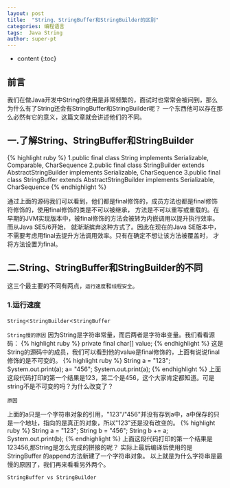 ```yaml
---
layout: post
title:  "String、StringBuffer和StringBuilder的区别"
categories: 编程语言
tags:  Java String  
author: super-pt
---
```


* content
{:toc}
## 前言

  我们在做Java开发中String的使用是非常频繁的，面试时也常常会被问到，那么为什么有了String还会有StringBuffer和StringBuilder呢？
一个东西他可以存在那么必然有它的意义，这篇文章就会讲述他们的不同。





## 一.了解String、StringBuffer和StringBuilder

{% highlight ruby %}
1.public final class String implements Serializable, Comparable<String>, CharSequence 
2.public final class StringBuilder extends AbstractStringBuilder implements Serializable, CharSequence
3.public final class StringBuffer extends AbstractStringBuilder implements Serializable, CharSequence
{% endhighlight %}

  通过上面的源码我们可以看到，他们都是final修饰的，成员方法也都是final修饰符修饰的，使用final修饰的类是不可以被继承，
方法是不可以重写或重载的。在早期的JVM实现版本中，被final修饰的方法会被转为内嵌调用以提升执行效率。而从Java SE5/6开始，
就渐渐摈弃这种方式了。因此在现在的Java SE版本中，不需要考虑用final去提升方法调用效率。只有在确定不想让该方法被覆盖时，
才将方法设置为final。


## 二.String、StringBuffer和StringBuilder的不同
  这三个最主要的不同有两点，```运行速度```和```线程安全```。
### 1.运行速度
  ```String```<```StringBuilder```<```StringBuffer```
  
  
  
  
  
  ``String慢的原因``
  因为String是字符串常量，而后两者是字符串变量。我们看看源码：
  {% highlight ruby %}
  private final char[] value;
  {% endhighlight %}
  这是String的源码中的成员，我们可以看到他的value是final修饰的，上面有说说final修饰的是不可变的。
   {% highlight ruby %}
  String a = "123";
  System.out.print(a);
  a= "456";
  System.out.print(a);
  {% endhighlight %}
  上面这段代码打印的第一个结果是123，第二个是456，这个大家肯定都知道。可是string不是不可变的吗？为什么改变了？
  
  
  
  
  
  ```原因```                                                                                                          
  
  
  
  
  上面的a只是一个字符串对象的引用，"123"/"456"并没有存到a中，a中保存的只是一个地址，指向的是真正的对象，所以"123"还是没有改变的。
 {% highlight ruby %}
  String a = "123";
  String b = "456";
  String b += a;
  System.out.print(b);
  {% endhighlight %}
   上面这段代码打印的第一个结果是123456,那String是怎么完成的拼接的呢？
   实际上最后编译后使用的是StringBuffer 的append方法新建了一个字符串对象。
   以上就是为什么字符串是最慢的原因了，我们再来看看另外两个。
   
   
   
   
   
   ``StringBuffer vs StringBuilder``
